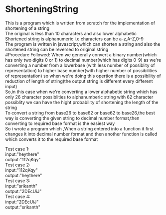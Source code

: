 # ShorteningString
This is a program which is written from scratch for the implementation of shortening of a string<br>
The original is less than 10 characters and also lower alphabetic<br>
Shortened string is alphanumeric i.e characters can be a-z,A-Z,0-9<br>
The program is written in javascript,which can shorten a string and also the shortened string can be reversed to original string<br>
#Procedure Followed:
When we generally convert a binary number(which has only two digits 0 or 1) to decimal number(which has digits 0-9)
as we're converting a number from a lowerbase (with less number of possiblity of representation) to higher base number(with higher number of possibilities of representation)
so when we're doing this opertion there is a possibility of reduction of length of string(the output string is different every different input)<br>
So,in this case when we're converting a lower alphabetic string which has only 26 character possiblities to alphanumberic string with 62 character possiblity we can have the hight probability of shortening the length of the string<br>
To convert a string from base26 to base62 or base62 to base26,the best way is converting the given string to decimal number format,then converting to required base format is the easiest way<br>
So i wrote a program which ,When a string entered into a function it first changes it into decimal number format and then another function is called which converts it to the required base format<br>

Test case 1:<br>
input:"heythere"<br>
output:"112qKqy"<br>
Test case 2:<br>
input:"112qKqy"<br>
output:"heythere"<br>
Test case 3:<br>
input:"srikanth"<br>
output:"2DEcUiJ"<br>
Test case 4:<br>
input:"2DEcUiJ"<br>
output:"srikanth"<br>


